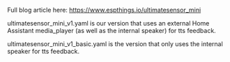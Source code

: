 Full blog article here:
https://www.espthings.io/ultimatesensor_mini

ultimatesensor_mini_v1.yaml is our version that uses an external Home Assistant media_player (as well as the internal speaker) for tts feedback.

ultimatesensor_mini_v1_basic.yaml is the version that only uses the internal speaker for tts feedback.
